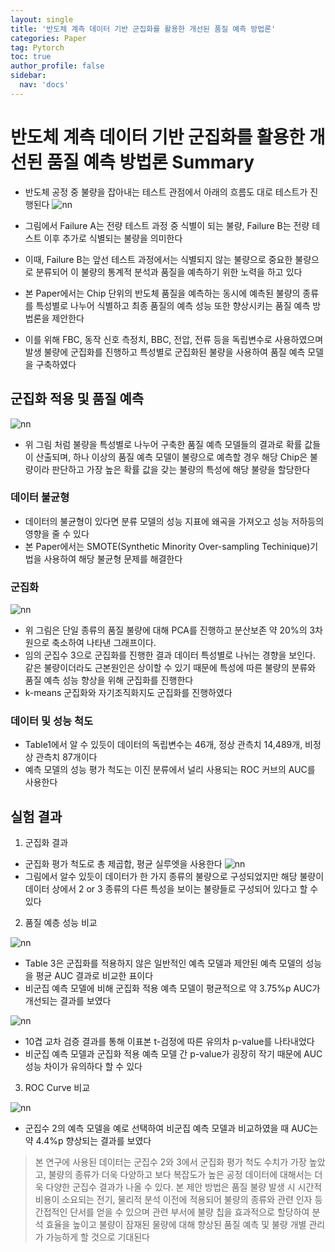 ```yaml
---
layout: single
title: '반도체 계측 데이터 기반 군집화를 활용한 개선된 품질 예측 방법론'
categories: Paper
tag: Pytorch
toc: true
author_profile: false
sidebar:
  nav: 'docs'
---
```



# 반도체 계측 데이터 기반 군집화를 활용한 개선된 품질 예측 방법론 Summary

- 반도체 공정 중 불량을 잡아내는 테스트 관점에서 아래의 흐름도 대로 테스트가 진행된다
![nn](./image_/1.png)

- 그림에서 Failure A는 전량 테스트 과정 중 식별이 되는 불량, Failure B는 전량 테스트 이후 추가로 식별되는 불량을 의미한다
- 이때, Failure B는 앞선 테스트 과정에서는 식별되지 않는 불량으로 중요한 불량으로 분류되어 이 불량의 통계적 분석과 품질을 예측하기 위한 노력을 하고 있다
- 본 Paper에서는 Chip 단위의 반도체 품질을 예측하는 동시에 예측된 불량의 종류를 특성별로 나누어 식별하고 최종 품질의 예측 성능 또한 향상시키는 품질 예측 방법론을 제안한다
- 이를 위해 FBC, 동작 신호 측정치, BBC, 전압, 전류 등을 독립변수로 사용하였으며 발생 불량에 군집화를 진행하고 특성별로 군집화된 불량을 사용하여 품질 예측 모델을 구축하였다

## 군집화 적용 및 품질 예측

![nn](./image_/2.png)
- 위 그림 처럼 불량을 특성별로 나누어 구축한 품질 예측 모델들의 결과로 확률 값들이 산출되며, 하나 이상의 품질 예측 모델이 불량으로 예측할 경우 해당 Chip은 불량이라 판단하고 가장 높은 확률 값을 갖는 불량의 특성에 해당 불량을 할당한다

### 데이터 불균형

- 데이터의 불균형이 있다면 분류 모델의 성능 지표에 왜곡을 가져오고 성능 저하등의 영향을 줄 수 있다
- 본 Paper에서는 SMOTE(Synthetic Minority Over-sampling Techinique)기법을 사용하여 해당 불균형 문제를 해결한다

### 군집화

![nn](image_/3.png)
- 위 그림은 단일 종류의 품질 불량에 대해 PCA를 진행하고 분산보존 약 20%의 3차원으로 축소하여 나타낸 그래프이다.
- 임의 군집수 3으로 군집화를 진행한 결과 데이터 특성별로 나뉘는 경향을 보인다. 같은 불량이더라도 근본원인은 상이할 수 있기 때문에 특성에 따른 불량의 분류와 품질 예측 성능 향상을 위해 군집화를 진행한다
- k-means 군집화와 자기조직화지도 군집화를 진행하였다

### 데이터 및 성능 척도

- Table1에서 알 수 있듯이 데이터의 독립변수는 46개, 정상 관측치 14,489개, 비정상 관측치 87개이다
- 예측 모델의 성능 평가 척도는 이진 분류에서 널리 사용되는 ROC 커브의 AUC를 사용한다

## 실험 결과

1. 군집화 결과

- 군집화 평가 척도로 총 제곱합, 평균 실루엣을 사용한다
![nn](image_/4.png)
- 그림에서 알수 있듯이 데이터가 한 가지 종류의 불량으로 구성되었지만 해당 불량이 데이터 상에서 2 or 3 종류의 다른 특성을 보이는 불량들로 구성되어 있다고 할 수 있다

2. 품질 예층 성능 비교

![nn](image_/5.png)
- Table 3은 군집화를 적용하지 않은 일반적인 예측 모델과 제안된 예측 모델의 성능을 평균 AUC 결과로 비교한 표이다
- 비군집 예측 모델에 비해 군집화 적용 예측 모델이 평균적으로 약 3.75%p AUC가 개선되는 결과를 보였다

![nn](image_/6.png)
- 10겹 교차 검증 결과를 통해 이표본 t-검정에 따른 유의차 p-value를 나타내었다
- 비군집 예측 모델과 군집화 적용 예측 모델 간 p-value가 굉장히 작기 때문에 AUC 성능 차이가 유의하다 할 수 있다

3. ROC Curve 비교

![nn](image_/7.png)
- 군집수 2의 예측 모델을 예로 선택하여 비군집 예측 모델과 비교하였을 때 AUC는 약 4.4%p 향상되는 결과를 보였다

> 본 연구에 사용된 데이터는 군집수 2와 3에서 군집화 평가 척도 수치가 가장 높았고, 불량의 종류가 더욱 다양하고 보다 복잡도가 높은 공정 데이터에 대해서는 더욱 다양한 군집수 결과가 나올 수 있다. 본 제안 방법은 품질 불량 발생 시 시간적 비용이 소요되는 전기, 물리적 분석 이전에 적용되어 불량의 종류와 관련 인자 등 간접적인 단서를 얻을 수 있으며 관련 부서에 불량 칩을 효과적으로 할당하여 분석 효율을 높이고 불량이 잠재된 물량에 대해 향상된 품질 예측 및 불량 개별 관리가 가능하게 할 것으로 기대된다
